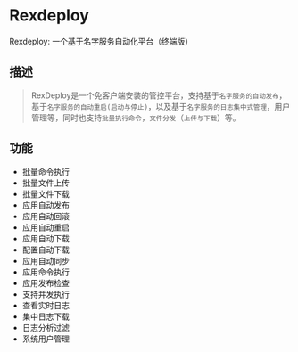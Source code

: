 # Rexdeploy

Rexdeploy: 一个基于名字服务自动化平台（终端版）

## 描述

> RexDeploy是一个免客户端安装的管控平台，支持基于`名字服务的自动发布`，基于`名字服务的自动重启(启动与停止)`，以及基于`名字服务的日志集中式管理`，用户管理等，同时也支持`批量执行命令`，`文件分发`（`上传与下载`）等。

## 功能

* 批量命令执行
* 批量文件上传
* 批量文件下载
* 应用自动发布
* 应用自动回滚
* 应用自动重启
* 应用自动下载
* 配置自动下载
* 应用自动同步
* 应用命令执行
* 应用发布检查
* 支持并发执行
* 查看实时日志
* 集中日志下载
* 日志分析过滤
* 系统用户管理



